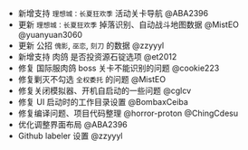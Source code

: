 - 新增支持 `理想城：长夏狂欢季` 活动关卡导航 @ABA2396
- 更新 `理想城：长夏狂欢季` 掉落识别、自动战斗地图数据 @MistEO @yuanyuan3060
- 更新 公招 `傀影`, `巫恋`, `刻刀` 的数据 @zzyyyl
- 新增支持 肉鸽 是否投资源石锭选项 @et2012
- 修复 国际服肉鸽 boss 关卡不能识别的问题 @cookie223
- 修复剿灭不勾选 `全权委托` 的问题 @MistEO
- 修复关闭模拟器、开机自启动的一些问题 @cglcv
- 修复 UI 启动时的工作目录设置 @BombaxCeiba
- 修复编译问题、项目代码整理 @horror-proton @ChingCdesu
- 优化调整界面布局 @ABA2396
- Github labeler 设置 @zzyyyl
